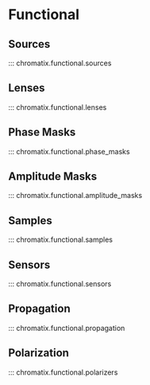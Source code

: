 # Functional

## Sources
::: chromatix.functional.sources

## Lenses
::: chromatix.functional.lenses

## Phase Masks
::: chromatix.functional.phase_masks

## Amplitude Masks
::: chromatix.functional.amplitude_masks

## Samples
::: chromatix.functional.samples

## Sensors
::: chromatix.functional.sensors

## Propagation
::: chromatix.functional.propagation

## Polarization
::: chromatix.functional.polarizers
